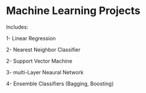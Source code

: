 Machine Learning Projects
===============================================================================


Includes:

1- Linear Regression

2- Nearest Neighbor Classifier

2- Support Vector Machine

3- multi-Layer Neaural Network

4- Ensemble Classifiers (Bagging, Boosting)

